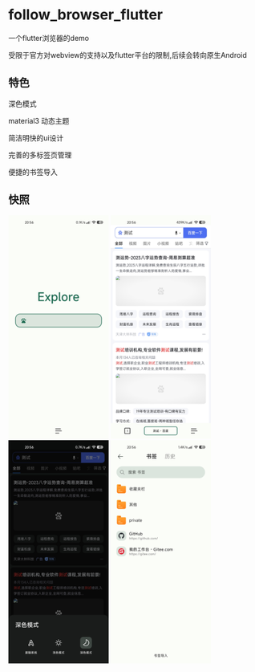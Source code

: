 # follow_browser_flutter

一个flutter浏览器的demo

受限于官方对webview的支持以及flutter平台的限制,后续会转向原生Android

## 特色

深色模式

material3 动态主题

简洁明快的ui设计

完善的多标签页管理

便捷的书签导入

## 快照

<img src="./snapshot/Screenshot_2023-02-04-20-56-41-290_com.example.fo.jpg" width="200px"  alt="noFound"/>
<img src="./snapshot/Screenshot_2023-02-04-20-56-13-291_com.example.fo.jpg" width="200px"  alt="noFound"/>
<img src="./snapshot/Screenshot_2023-02-04-20-56-30-004_com.example.fo.jpg" width="200px"  alt="noFound"/>
<img src="./snapshot/Screenshot_2023-02-04-20-56-47-570_com.example.fo.jpg" width="200px"  alt="noFound"/>